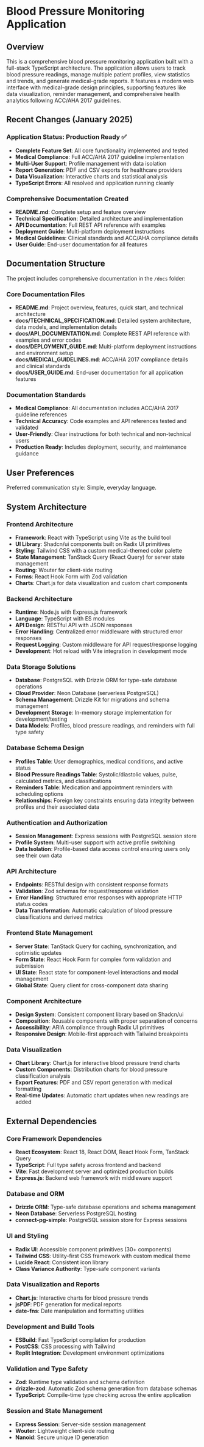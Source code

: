 # Blood Pressure Monitoring Application

## Overview

This is a comprehensive blood pressure monitoring application built with a full-stack TypeScript architecture. The application allows users to track blood pressure readings, manage multiple patient profiles, view statistics and trends, and generate medical-grade reports. It features a modern web interface with medical-grade design principles, supporting features like data visualization, reminder management, and comprehensive health analytics following ACC/AHA 2017 guidelines.

## Recent Changes (January 2025)

### Application Status: Production Ready ✅
- **Complete Feature Set**: All core functionality implemented and tested
- **Medical Compliance**: Full ACC/AHA 2017 guideline implementation
- **Multi-User Support**: Profile management with data isolation
- **Report Generation**: PDF and CSV exports for healthcare providers
- **Data Visualization**: Interactive charts and statistical analysis
- **TypeScript Errors**: All resolved and application running cleanly

### Comprehensive Documentation Created
- **README.md**: Complete setup and feature overview
- **Technical Specification**: Detailed architecture and implementation
- **API Documentation**: Full REST API reference with examples  
- **Deployment Guide**: Multi-platform deployment instructions
- **Medical Guidelines**: Clinical standards and ACC/AHA compliance details
- **User Guide**: End-user documentation for all features

## Documentation Structure

The project includes comprehensive documentation in the `/docs` folder:

### Core Documentation Files
- **README.md**: Project overview, features, quick start, and technical architecture
- **docs/TECHNICAL_SPECIFICATION.md**: Detailed system architecture, data models, and implementation details
- **docs/API_DOCUMENTATION.md**: Complete REST API reference with examples and error codes
- **docs/DEPLOYMENT_GUIDE.md**: Multi-platform deployment instructions and environment setup
- **docs/MEDICAL_GUIDELINES.md**: ACC/AHA 2017 compliance details and clinical standards
- **docs/USER_GUIDE.md**: End-user documentation for all application features

### Documentation Standards
- **Medical Compliance**: All documentation includes ACC/AHA 2017 guideline references
- **Technical Accuracy**: Code examples and API references tested and validated
- **User-Friendly**: Clear instructions for both technical and non-technical users
- **Production Ready**: Includes deployment, security, and maintenance guidance

## User Preferences

Preferred communication style: Simple, everyday language.

## System Architecture

### Frontend Architecture
- **Framework**: React with TypeScript using Vite as the build tool
- **UI Library**: Shadcn/ui components built on Radix UI primitives
- **Styling**: Tailwind CSS with a custom medical-themed color palette
- **State Management**: TanStack Query (React Query) for server state management
- **Routing**: Wouter for client-side routing
- **Forms**: React Hook Form with Zod validation
- **Charts**: Chart.js for data visualization and custom chart components

### Backend Architecture  
- **Runtime**: Node.js with Express.js framework
- **Language**: TypeScript with ES modules
- **API Design**: RESTful API with JSON responses
- **Error Handling**: Centralized error middleware with structured error responses
- **Request Logging**: Custom middleware for API request/response logging
- **Development**: Hot reload with Vite integration in development mode

### Data Storage Solutions
- **Database**: PostgreSQL with Drizzle ORM for type-safe database operations
- **Cloud Provider**: Neon Database (serverless PostgreSQL)
- **Schema Management**: Drizzle Kit for migrations and schema management
- **Development Storage**: In-memory storage implementation for development/testing
- **Data Models**: Profiles, blood pressure readings, and reminders with full type safety

### Database Schema Design
- **Profiles Table**: User demographics, medical conditions, and active status
- **Blood Pressure Readings Table**: Systolic/diastolic values, pulse, calculated metrics, and classifications
- **Reminders Table**: Medication and appointment reminders with scheduling options
- **Relationships**: Foreign key constraints ensuring data integrity between profiles and their associated data

### Authentication and Authorization
- **Session Management**: Express sessions with PostgreSQL session store
- **Profile System**: Multi-user support with active profile switching
- **Data Isolation**: Profile-based data access control ensuring users only see their own data

### API Architecture
- **Endpoints**: RESTful design with consistent response formats
- **Validation**: Zod schemas for request/response validation
- **Error Handling**: Structured error responses with appropriate HTTP status codes
- **Data Transformation**: Automatic calculation of blood pressure classifications and derived metrics

### Frontend State Management
- **Server State**: TanStack Query for caching, synchronization, and optimistic updates
- **Form State**: React Hook Form for complex form validation and submission
- **UI State**: React state for component-level interactions and modal management
- **Global State**: Query client for cross-component data sharing

### Component Architecture
- **Design System**: Consistent component library based on Shadcn/ui
- **Composition**: Reusable components with proper separation of concerns
- **Accessibility**: ARIA compliance through Radix UI primitives
- **Responsive Design**: Mobile-first approach with Tailwind breakpoints

### Data Visualization
- **Chart Library**: Chart.js for interactive blood pressure trend charts
- **Custom Components**: Distribution charts for blood pressure classification analysis
- **Export Features**: PDF and CSV report generation with medical formatting
- **Real-time Updates**: Automatic chart updates when new readings are added

## External Dependencies

### Core Framework Dependencies
- **React Ecosystem**: React 18, React DOM, React Hook Form, TanStack Query
- **TypeScript**: Full type safety across frontend and backend
- **Vite**: Fast development server and optimized production builds
- **Express.js**: Backend web framework with middleware support

### Database and ORM
- **Drizzle ORM**: Type-safe database operations and schema management
- **Neon Database**: Serverless PostgreSQL hosting
- **connect-pg-simple**: PostgreSQL session store for Express sessions

### UI and Styling
- **Radix UI**: Accessible component primitives (30+ components)
- **Tailwind CSS**: Utility-first CSS framework with custom medical theme
- **Lucide React**: Consistent icon library
- **Class Variance Authority**: Type-safe component variants

### Data Visualization and Reports
- **Chart.js**: Interactive charts for blood pressure trends
- **jsPDF**: PDF generation for medical reports
- **date-fns**: Date manipulation and formatting utilities

### Development and Build Tools
- **ESBuild**: Fast TypeScript compilation for production
- **PostCSS**: CSS processing with Tailwind
- **Replit Integration**: Development environment optimizations

### Validation and Type Safety
- **Zod**: Runtime type validation and schema definition
- **drizzle-zod**: Automatic Zod schema generation from database schemas
- **TypeScript**: Compile-time type checking across the entire application

### Session and State Management
- **Express Session**: Server-side session management
- **Wouter**: Lightweight client-side routing
- **Nanoid**: Secure unique ID generation